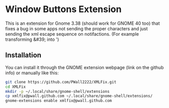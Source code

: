 # Window Buttons Extension

This is an extension for Gnome 3.38 (should work for GNOME 40 too) that fixes a bug in some apps not sending the proper characters and just sending the xml escape sequence on notifactions. (For example transforming &amp;#39; into ')

## Installation

You can install it through the GNOME extension webpage (link on the github info) or manually like this:

```bash
git clone https://github.com/PWall2222/XMLFix.git
cd XMLFix
mkdir -p ~/.local/share/gnome-shell/extensions
cp xmlfix@pwall.github.com ~/.local/share/gnome-shell/extensions/
gnome-extensions enable xmlfix@pwall.github.com
```
